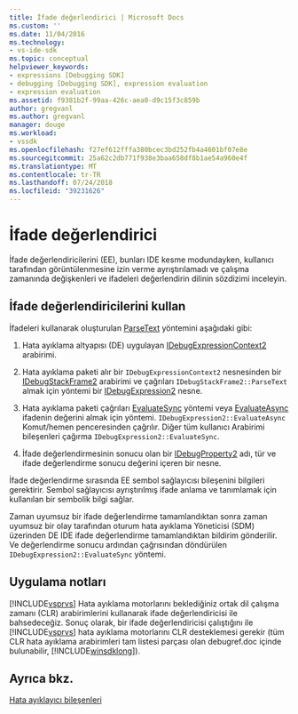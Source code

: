 ```yaml
---
title: İfade değerlendirici | Microsoft Docs
ms.custom: ''
ms.date: 11/04/2016
ms.technology:
- vs-ide-sdk
ms.topic: conceptual
helpviewer_keywords:
- expressions [Debugging SDK]
- debugging [Debugging SDK], expression evaluation
- expression evaluation
ms.assetid: f9381b2f-99aa-426c-aea0-d9c15f3c859b
author: gregvanl
ms.author: gregvanl
manager: douge
ms.workload:
- vssdk
ms.openlocfilehash: f27ef612fffa380bcec3bd252fb4a4601bf07e8e
ms.sourcegitcommit: 25a62c2db771f938e3baa658df8b1ae54a960e4f
ms.translationtype: MT
ms.contentlocale: tr-TR
ms.lasthandoff: 07/24/2018
ms.locfileid: "39231626"
---
```

# <a name="expression-evaluator"></a>İfade değerlendirici
İfade değerlendiricilerini (EE), bunları IDE kesme modundayken, kullanıcı tarafından görüntülenmesine izin verme ayrıştırılamadı ve çalışma zamanında değişkenleri ve ifadeleri değerlendirin dilinin sözdizimi inceleyin.  
  
## <a name="use-expression-evaluators"></a>İfade değerlendiricilerini kullan  
 İfadeleri kullanarak oluşturulan [ParseText](../../extensibility/debugger/reference/idebugexpressioncontext2-parsetext.md) yöntemini aşağıdaki gibi:  
  
1.  Hata ayıklama altyapısı (DE) uygulayan [IDebugExpressionContext2](../../extensibility/debugger/reference/idebugexpressioncontext2.md) arabirimi.  
  
2.  Hata ayıklama paketi alır bir `IDebugExpressionContext2` nesnesinden bir [IDebugStackFrame2](../../extensibility/debugger/reference/idebugstackframe2.md) arabirimi ve çağrıları `IDebugStackFrame2::ParseText` almak için yöntemi bir [IDebugExpression2](../../extensibility/debugger/reference/idebugexpression2.md) nesne.  
  
3.  Hata ayıklama paketi çağrıları [EvaluateSync](../../extensibility/debugger/reference/idebugexpression2-evaluatesync.md) yöntemi veya [EvaluateAsync](../../extensibility/debugger/reference/idebugexpression2-evaluateasync.md) ifadenin değerini almak için yöntemi. `IDebugExpression2::EvaluateAsync` Komut/hemen penceresinden çağrılır. Diğer tüm kullanıcı Arabirimi bileşenleri çağırma `IDebugExpression2::EvaluateSync`.  
  
4.  İfade değerlendirmesinin sonucu olan bir [IDebugProperty2](../../extensibility/debugger/reference/idebugproperty2.md) adı, tür ve ifade değerlendirme sonucu değerini içeren bir nesne.  
  
 İfade değerlendirme sırasında EE sembol sağlayıcısı bileşenini bilgileri gerektirir. Sembol sağlayıcısı ayrıştırılmış ifade anlama ve tanımlamak için kullanılan bir sembolik bilgi sağlar.  
  
 Zaman uyumsuz bir ifade değerlendirme tamamlandıktan sonra zaman uyumsuz bir olay tarafından oturum hata ayıklama Yöneticisi (SDM) üzerinden DE IDE ifade değerlendirme tamamlandıktan bildirim gönderilir. Ve değerlendirme sonucu ardından çağrısından döndürülen `IDebugExpression2::EvaluateSync` yöntemi.  
  
## <a name="implementation-notes"></a>Uygulama notları  
 [!INCLUDE[vsprvs](../../code-quality/includes/vsprvs_md.md)] Hata ayıklama motorlarını beklediğiniz ortak dil çalışma zamanı (CLR) arabirimlerini kullanarak ifade değerlendiricisi ile bahsedeceğiz. Sonuç olarak, bir ifade değerlendiricisi çalıştığını ile [!INCLUDE[vsprvs](../../code-quality/includes/vsprvs_md.md)] hata ayıklama motorlarını CLR desteklemesi gerekir (tüm CLR hata ayıklama arabirimleri tam listesi parçası olan debugref.doc içinde bulunabilir, [!INCLUDE[winsdklong](../../deployment/includes/winsdklong_md.md)]).  
  
## <a name="see-also"></a>Ayrıca bkz.  
 [Hata ayıklayıcı bileşenleri](../../extensibility/debugger/debugger-components.md)